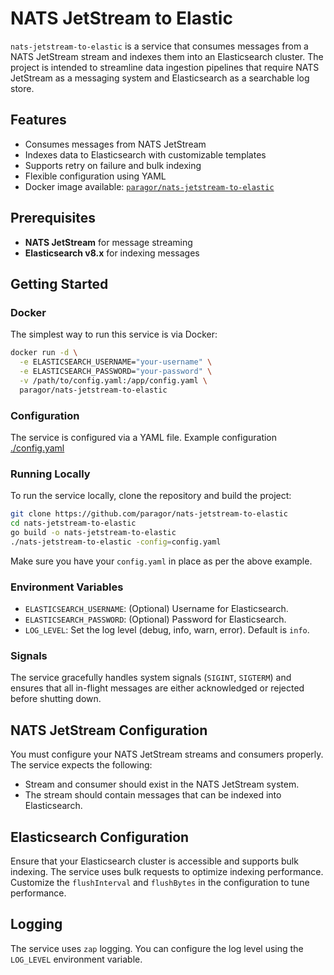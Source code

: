 # NATS JetStream to Elastic

`nats-jetstream-to-elastic` is a service that consumes messages from a NATS JetStream stream and indexes them into an Elasticsearch cluster. The project is intended to streamline data ingestion pipelines that require NATS JetStream as a messaging system and Elasticsearch as a searchable log store.

## Features

- Consumes messages from NATS JetStream
- Indexes data to Elasticsearch with customizable templates
- Supports retry on failure and bulk indexing
- Flexible configuration using YAML
- Docker image available: [`paragor/nats-jetstream-to-elastic`](https://hub.docker.com/r/paragor/nats-jetstream-to-elastic)

## Prerequisites

- **NATS JetStream** for message streaming
- **Elasticsearch v8.x** for indexing messages

## Getting Started

### Docker

The simplest way to run this service is via Docker:

```bash
docker run -d \
  -e ELASTICSEARCH_USERNAME="your-username" \
  -e ELASTICSEARCH_PASSWORD="your-password" \
  -v /path/to/config.yaml:/app/config.yaml \
  paragor/nats-jetstream-to-elastic
```

### Configuration

The service is configured via a YAML file. Example configuration [./config.yaml](./config.yaml)

### Running Locally

To run the service locally, clone the repository and build the project:

```bash
git clone https://github.com/paragor/nats-jetstream-to-elastic
cd nats-jetstream-to-elastic
go build -o nats-jetstream-to-elastic
./nats-jetstream-to-elastic -config=config.yaml
```

Make sure you have your `config.yaml` in place as per the above example.

### Environment Variables

- `ELASTICSEARCH_USERNAME`: (Optional) Username for Elasticsearch.
- `ELASTICSEARCH_PASSWORD`: (Optional) Password for Elasticsearch.
- `LOG_LEVEL`: Set the log level (debug, info, warn, error). Default is `info`.

### Signals

The service gracefully handles system signals (`SIGINT`, `SIGTERM`) and ensures that all in-flight messages are either acknowledged or rejected before shutting down.

## NATS JetStream Configuration

You must configure your NATS JetStream streams and consumers properly. The service expects the following:

- Stream and consumer should exist in the NATS JetStream system.
- The stream should contain messages that can be indexed into Elasticsearch.

## Elasticsearch Configuration

Ensure that your Elasticsearch cluster is accessible and supports bulk indexing. The service uses bulk requests to optimize indexing performance. Customize the `flushInterval` and `flushBytes` in the configuration to tune performance.

## Logging

The service uses `zap` logging. You can configure the log level using the `LOG_LEVEL` environment variable.
